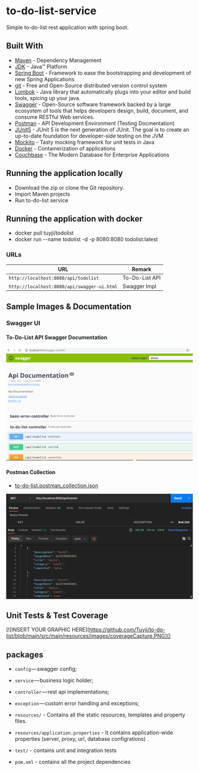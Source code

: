 # to-do-list-service
Simple to-do-list rest application with spring boot.


## Built With

* [Maven](https://maven.apache.org/) - Dependency Management
* [JDK](http://www.oracle.com/technetwork/java/javase/downloads/jdk8-downloads-2133151.html) - Java™ Platform
* [Spring Boot](https://spring.io/projects/spring-boot) - Framework to ease the bootstrapping and development of new Spring Applications
* [git](https://git-scm.com/) - Free and Open-Source distributed version control system
* [Lombok](https://projectlombok.org/) - Java library that automatically plugs into your editor and build tools, spicing up your java.
* [Swagger](https://swagger.io/) - Open-Source software framework backed by a large ecosystem of tools that helps developers design, build, document, and consume RESTful Web services.
* [Postman](https://www.getpostman.com/) - API Development Environment (Testing Docmentation)
* [JUnit5](https://junit.org/junit5/) - JUnit 5 is the next generation of JUnit. The goal is to create an up-to-date foundation for developer-side testing on the JVM
* [Mockito](https://site.mockito.org/) - Tasty mocking framework for unit tests in Java
* [Docker](https://hub.docker.com/) - Containerization of applications
* [Couchbase](https://www.couchbase.com/) - The Modern Database for Enterprise Applications



## Running the application locally


- Download the zip or clone the Git repository.
- Import Maven projects
- Run to-do-list service


## Running the application with docker

- docker pull tuyji/todolist
- docker run --name todolist -d -p 8080:8080 todolist:latest


### URLs

|  URL | Remark |
|----------|--------------|
|`http://localhost:8080/api/todolist`                     | To-Do-List API |
|`http://localhost:8080/api/swagger-ui.html`              | Swagger Impl |





## Sample Images & Documentation





### Swagger UI


#### To-Do-List API Swagger Documentation

[![INSERT YOUR GRAPHIC HERE](https://github.com/Tuyji/to-do-list/blob/main/src/main/resources/images/swaggerCapture.PNG)]()




#### Postman Collection


* [to-do-list.postman_collection.json](https://github.com/Tuyji/to-do-list/blob/main/src/main/resources/ToDoList.postman_collection.json)



[![INSERT YOUR GRAPHIC HERE](https://github.com/Tuyji/to-do-list/blob/main/src/main/resources/images/postmanCapture.PNG)]()




## Unit Tests & Test Coverage


[![INSERT YOUR GRAPHIC HERE](https://github.com/Tuyji/to-do-list/blob/main/src/main/resources/images/coverageCapture.PNG]()




## packages

- `config` — swagger config;
- `service` — business logic holder;
- `controller` — rest api implementations;
- `exception` — custom error handling and exceptions;

- `resources/` - Contains all the static resources, templates and property files.
- `resources/application.properties` - It contains application-wide properties (server, proxy, url, database configrations) .

- `test/` - contains unit and integration tests

- `pom.xml` - contains all the project dependencies
